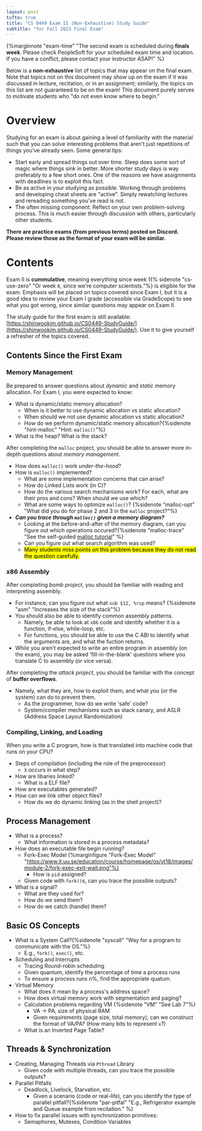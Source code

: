 ```yaml
---
layout: post
tufte: true
title: "CS 0449 Exam II (Non-Exhaustive) Study Guide"
subtitle: "for Fall 2023 Final Exam"
---
```


{%marginnote "exam-time" "The second exam is scheduled during **finals week**. Please check PeopleSoft for your scheduled exam time and location. If you have a conflict, please contact your instructor ASAP!" %}

Below is a **non-exhaustive** list of topics that may appear on the final exam. Note that topics not on this document may show up on the exam if it was discussed in lecture, recitation, or in an assignment; similarly, the topics on this list are not guaranteed to be on the exam! This 
document purely serves to motivate students who "do not even know where to begin."

# Overview
Studying for an exam is about gaining a level of familiarity with the material such that you can solve interesting problems that aren't just repetitions of things you've already seen. Some general tips:
- Start early and spread things out over time. Sleep does some sort of magic where things sink in better. More shorter study days is way preferably to a few short ones. One of the reasons we have assignments with deadlines is to exploit this fact.
- Be as active in your studying as possible. Working through problems and developing cheat sheets are "active". Simply rewatching lectures and rereading something you've read is not.
- The often missing component: Reflect on your own problem-solving process. This is much easier through discussion with others, particularly other students.

**There are practice exams (from previous terms) posted on Discord. Please review those as the format of your exam will be similar.**

# Contents
Exam II is **cummulative**, meaning everything since week 1{% sidenote "cs-use-zero" "Or week `0`, since we're computer scientists."%} is eligible for the exam. Emphasis will be placed on topics covered since Exam I, but it is a good idea to review your Exam I grade (accessible via GradeScope) to see what you got wrong, since similar questions may appear on Exam II.

The study guide for the first exam is still available: [https://shinwookim.github.io/CS0449-StudyGuide/](https://shinwookim.github.io/CS0449-StudyGuide/). Use it to give yourself a refresher of the topics covered.

## Contents Since the First Exam

### Memory Management
Be prepared to answer questions about *dynamic* and *static* memory allocation. For Exam I, you were expected to know:
- What is dynamic/static memory allocation?
  - When is it better to use dynamic allocation vs static allocation?
  - When should we not use dynamic allocation vs static allocation?
  - How do we perform dynamic/static memory allocation?{%sidenote "hint-malloc" "Hint: `malloc()`"%}
- What is the heap? What is the stack?

After completing the `malloc` project, you should be able to answer more in-depth questions about *memory management*.
- How does `malloc()` work *under-the-hood*?
- How is `malloc()` implemented?
  - What are some implementation concerns that can arise?
  - How do Linked Lists work (in C)?
  - How do the various search mechanisms work? For each, what are their pros and cons? When should we use which?
  - What are some ways to optimize `malloc()`? {%sidenote "malloc-opt" "What did you do for phase 2 and 3 in the `malloc` project?"%} 
- ***Can you trace through `malloc()` given a memory diagram?***
  - Looking at the before-and-after of the memory diagram, can you figure out which operations occured?{%sidenote "malloc-trace" "See the self-guided [malloc tutorial](https://docs.google.com/presentation/d/e/2PACX-1vS13a5zqohnXl4yYdxrlwlCklfz4XnOAkuaNHhjo9NJKh_-X7QM8TbUPK2qIWfPnbCo_TzxI26z98tz/pub?start=false&loop=false&delayms=60000#slide=id.g25f8eda0d0d_1_0)" %}
  - Can you figure out what search algorithm was used?
  - <mark>Many students miss points on this problem because they do not read the question carefully.</mark>

### x86 Assembly
After completing *bomb project*, you should be familiar with reading and interpreting assembly.
- For instance, can you figure out what `sub $12, %rsp` means? {%sidenote "asm" "Increases the size of the stack"%}
- You should also be able to identify common assembly patterns.
  - Namely, be able to look at `x86` code and identify whether it is a function, if-else, while-loop, etc.
  - For functions, you should be able to use the C ABI to identify what the arguments are, and what the fuction returns.
- While you aren't expected to write an entire program in assembly (on the exam), you may be asked 'fill-in-the-blank' questions where you translate C to assembly (or vice versa).

After completing the *attack project*, you should be familiar with the concept of **buffer overflows**.
- Namely, what they are, how to exploit them, and what you (or the system) can do to prevent them.
  - As the programmer, how do we write 'safe' code?
  - System/compiler mechanisms such as stack canary, and ASLR (Address Space Layout Randomization)

### Compiling, Linking, and Loading
When you write a C program, how is that translated into machine code that runs on your CPU?
- Steps of compilation (including the role of the preprocessor)
  - `X` occurs in what step?
- How are libaries linked?
  - What is a ELF file?
- How are executables generated?
- How can we link other object files?
  - How do we do dynamic linking (as in the shell project)?

## Process Management 
- What is a process?
  - What information is stored in a process metadata?
- How does an executable file begin running?
  - Fork-Exec Model {%marginfigure "Fork-Exec Model" "https://www.it.uu.se/education/course/homepage/os/vt18/images/module-2/fork-exec-exit-wait.png"%}
    - How is `pid` assigned?
  - Given code with `fork()`s, can you trace the possible outputs?
- What is a signal?
  - What are they used for?
  - How do we send them?
  - How do we catch (handle) them?

## Basic OS Concepts 
- What is a System Call?{%sidenote "syscall" "Way for a program to communicate with the OS."%}
  - E.g., `fork()`, `exec()`, etc.
- Scheduling and Interrupts
  - Tracing Round-robin scheduling
  - Given quantum, identify the percentage of time a process runs
  - To ensure a process runs *n*%, find the appropriate quatum.
- Virtual Memory
  - What does it mean by a process's address space?
  - How does virtual memory work with segmentation and paging?
  - Calculation problems regarding VM {%sidenote "VM" "See Lab 7"%}
    - VA → PA, size of physical RAM
    - Given requirements (page size, total memory), can we construct the format of VA/PA? (How many bits to represent `x`?)
  - What is an Inverted Page Table?

## Threads & Synchronization
- Creating, Managing Threads via `Pthread` Library
  - Given code with multiple threads, can you trace the possible outputs?
- Parallel Pitfalls
  - Deadlock, Livelock, Starvation, etc.
    - Given a scenario (code or real-life), can you identify the type of parallel pitfall?{%sidenote "par-pitfal" "E.g., Refrigerator example and Queue example from recitation." %}
- How to fix parallel issues with synchronization primitives:
  - Semaphores, Mutexes, Condition Variables
  




<style>
    li ul li {width: 100% !important;}
</style>